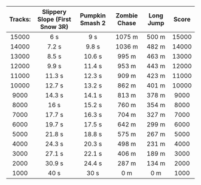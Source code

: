 Tracks: | Slippery Slope (First Snow 3R) | Pumpkin Smash 2 | Zombie Chase | Long Jump | Score  
:--: | :--: | :--: | :--: | :--:  | :--:   
15000 | 6 s | 9 s | 1075 m | 500 m | 15000  
14000 | 7.2 s | 9.8 s | 1036 m | 482 m | 14000  
13000 | 8.5 s | 10.6 s | 995 m | 463 m | 13000  
12000 | 9.9 s | 11.4 s | 953 m | 443 m | 12000  
11000 | 11.3 s | 12.3 s | 909 m | 423 m | 11000  
10000 | 12.7 s | 13.2 s | 862 m | 401 m | 10000  
9000 | 14.3 s | 14.1 s | 813 m | 378 m | 9000  
8000 | 16 s | 15.2 s | 760 m | 354 m | 8000  
7000 | 17.7 s | 16.3 s | 704 m | 327 m | 7000  
6000 | 19.7 s | 17.5 s | 642 m | 299 m | 6000  
5000 | 21.8 s | 18.8 s | 575 m | 267 m | 5000  
4000 | 24.3 s | 20.3 s | 498 m | 231 m | 4000  
3000 | 27.1 s | 22.1 s | 406 m | 189 m | 3000  
2000 | 30.9 s | 24.4 s | 287 m | 134 m | 2000  
1000 | 40 s | 30 s | 0 m | 0 m | 1000  
